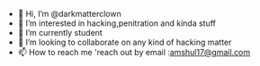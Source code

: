 - 👋 Hi, I’m @darkmatterclown
- 👀 I’m interested in hacking,penitration and kinda stuff
- 🌱 I’m currently student
- 💞️ I’m looking to collaborate on any kind of hacking matter
- 📫 How to reach me 'reach out by email :amshul17@gmail.com

<!---
darkmatterclown/darkmatterclown is a ✨ special ✨ repository because its `README.md` (this file) appears on your GitHub profile.
You can click the Preview link to take a look at your changes.
--->
